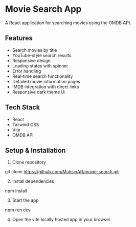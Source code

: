 # Movie Search App

A React application for searching movies using the OMDB API.

## Features
- Search movies by title
- YouTube-style search results
- Responsive design
- Loading states with spinner
- Error handling
- Real-time search functionality
- Detailed movie information pages
- IMDB integration with direct links
- Responsive dark theme UI

## Tech Stack
- React
- Tailwind CSS
- Vite
- OMDB API

## Setup & Installation

1. Clone repository

git clone https://github.com/MuhsinAR/movie-search.git


2. Install dependencies

npm install

3. Start the app

npm run dev

4. Open the vite locally hosted app in your browser 